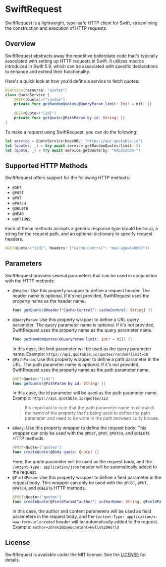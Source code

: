 # SwiftRequest

SwiftRequest is a lightweight, type-safe HTTP client for Swift, streamlining the construction and execution of HTTP requests.

## Overview

SwiftRequest abstracts away the repetitive boilerplate code that's typically associated with setting up HTTP requests in Swift. It utilizes macros introduced in Swift 5.9, which can be associated with specific declarations to enhance and extend their functionality.

Here's a quick look at how you'd define a service to fetch quotes:

```swift
@Service(resource: "quotes")
class QuoteService {
    @GET<[Quote]>("random")
    private func getRandomQuotes(@QueryParam limit: Int? = nil) {}
    
    @GET<Quote>("{id}")
    private func getQuote(@PathParam by id: String) {}
}
```

To make a request using SwiftRequest, you can do the following:

```swift
let service = QuoteService(baseURL: "https://api.quotable.io")
let (quotes, _) = try await service.getRandomQuotes(limit: 5)
let (quote, _) = try await service.getQuote(by: "69Ldsxcdm-")
```

## Supported HTTP Methods

SwiftRequest offers support for the following HTTP methods:

- `@GET`
- `@POST`
- `@PUT`
- `@PATCH`
- `@DELETE`
- `@HEAD`
- `@OPTIONS`
  
Each of these methods accepts a generic response type (could be `Data`), a string for the request path, and an optional dictionary to specify request headers.

```swift
@GET<Quote>("{id}", headers: ["Cache-Control": "max-age=640000"])
```
  
## Parameters

SwiftRequest provides several parameters that can be used in conjunction with the HTTP methods:

- `@Header`: Use this property wrapper to define a request header. The header name is optional. If it's not provided, SwiftRequest uses the property name as the header name.
    ```swift
    func getQuote(@Header("Cache-Control") cacheControl: String) {}
    ```
- `@QueryParam`: Use this property wrapper to define a URL query parameter. The query parameter name is optional. If it's not provided, SwiftRequest uses the property name as the query parameter name.
    ```swift
    func getRandomQuotes(@QueryParam limit: Int? = nil) {}
    ```
    In this case, the limit parameter will be used as the query parameter name. Example: `https://api.quotable.io/quotes/random?limit=10`
- `@PathParam`: Use this property wrapper to define a path parameter in the URL. The path parameter name is optional. If it's not provided, SwiftRequest uses the property name as the path parameter name.
    ```swift
    @GET<Quote>("{id}")
    func getQuote(@PathParam by id: String) {}
    ```
    In this case, the id parameter will be used as the path parameter name. Example: `https://api.quotable.io/quotes/123`
    > It's important to note that the path parameter name must match the name of the property that's being used to define the path parameter and need to be write in the path between curly braces.
- `@Body`: Use this property wrapper to define the request body. This wrapper can only be used with the `@POST`, `@PUT`, `@PATCH`, and `@DELETE` HTTP methods.
    ```swift
    @POST<Quote>("quotes")
    func createQuote(@Body quote: Quote) {}
    ```
    Here, the quote parameter will be used as the request body, and the `Content-Type: application/json` header will be automatically added to the request.
- `@FieldParam`: Use this property wrapper to define a field parameter in the request body. This wrapper can only be used with the `@POST`, `@PUT`, `@PATCH`, and `@DELETE` HTTP methods.
    ```swift
    @POST<Quote>("quotes")
    func createQuote(@FieldParam("author") authorName: String, @FieldParam content: String) {}
    ```
    In this case, the author and content parameters will be used as field parameters in the request body, and the `Content-Type: application/x-www-form-urlencoded` header will be automatically added to the request. Example: `author=John%20Doe&content=Hello%20World`

## License

SwiftRequest is available under the MIT license. See the [LICENSE](LICENSE) for details.
